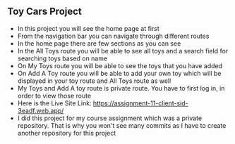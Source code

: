 ## Toy Cars Project
* In this project you will see the home page at first
* From the navigation bar you can navigate through different routes
* In the home page there are few sections as you can see
* In the All Toys route you will be able to see all toys and a search field for searching toys based on name
* On My Toys route you will be able to see the toys that you have added
* On Add A Toy route you will be able to add your own toy which will be displayed in your toy route and All Toys route as well
* My Toys and Add A toy route is private route. You have to first log in, in order to view those route
* Here is the Live Site Link: https://assignment-11-client-sid-3eadf.web.app/
* I did this project for my course assignment which was a private repository. That is why you won't see many commits as I have to create another repository for this project